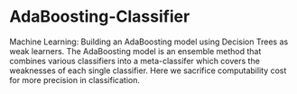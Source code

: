 # AdaBoosting-Classifier
Machine Learning: Building an AdaBoosting model using Decision Trees as weak learners. 
The AdaBoosting model is an ensemble method that combines various classifiers into a meta-classifer which covers the weaknesses of each
single classifier. Here we sacrifice computability cost for more precision in classification. 
